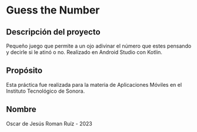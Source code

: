 # Guess the Number
## Descripción del proyecto
Pequeño juego que permite a un ojo adivinar el número que estes pensando y decirle si le atinó o no. Realizado en Android Studio con Kotlin.

## Propósito
Esta práctica fue realizada para la materia de Aplicaciones Móviles en el Instituto Tecnológico de Sonora.

## Nombre
Oscar de Jesús Roman Ruíz - 2023
